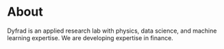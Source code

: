 # About 

Dyfrad is an applied research lab with physics, data science, and machine learning expertise. We are developing expertise in finance.

